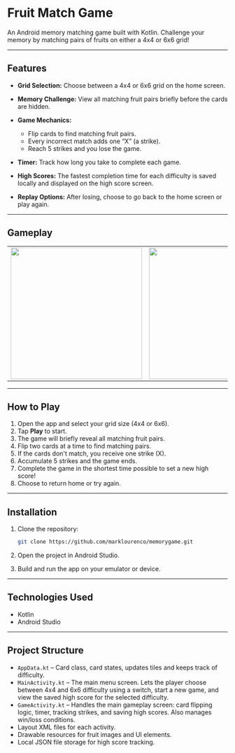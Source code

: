 # Fruit Match Game

An Android memory matching game built with Kotlin. Challenge your memory by matching pairs of fruits on either a 4x4 or 6x6 grid!

---

## Features

* **Grid Selection:** Choose between a 4x4 or 6x6 grid on the home screen.
* **Memory Challenge:** View all matching fruit pairs briefly before the cards are hidden.
* **Game Mechanics:**

  * Flip cards to find matching fruit pairs.
  * Every incorrect match adds one “X” (a strike).
  * Reach 5 strikes and you lose the game.
* **Timer:** Track how long you take to complete each game.
* **High Scores:** The fastest completion time for each difficulty is saved locally and displayed on the high score screen.
* **Replay Options:** After losing, choose to go back to the home screen or play again.

---

## Gameplay

<table>
  <tr>
    <td><img src="https://github.com/user-attachments/assets/d1120ea6-ccfa-493f-9cf8-e2e963f5810b" width="300"/></td>
    <td><img src="https://github.com/user-attachments/assets/9130cad0-d367-4991-9e64-c84c214ca9fc" width="300"/></td>
    <td><img src="https://github.com/user-attachments/assets/ebb2b3ac-6cb1-47bc-83b9-395ccdaf71eb" width="300"/></td>
  </tr>
</table>

---

## How to Play

1. Open the app and select your grid size (4x4 or 6x6).
2. Tap **Play** to start.
3. The game will briefly reveal all matching fruit pairs.
4. Flip two cards at a time to find matching pairs.
5. If the cards don't match, you receive one strike (X).
6. Accumulate 5 strikes and the game ends.
7. Complete the game in the shortest time possible to set a new high score!
8. Choose to return home or try again.

---

## Installation

1. Clone the repository:

   ```bash
   git clone https://github.com/marklourenco/memorygame.git
   ```
2. Open the project in Android Studio.
3. Build and run the app on your emulator or device.

---

## Technologies Used

* Kotlin
* Android Studio

---

## Project Structure

* `AppData.kt` – Card class, card states, updates tiles and keeps track of difficulty.
* `MainActivity.kt` – The main menu screen. Lets the player choose between 4x4 and 6x6 difficulty using a switch, start a new game, and view the saved high score for the selected difficulty.
* `GameActivity.kt` – Handles the main gameplay screen: card flipping logic, timer, tracking strikes, and saving high scores. Also manages win/loss conditions.
* Layout XML files for each activity.
* Drawable resources for fruit images and UI elements.
* Local JSON file storage for high score tracking.

